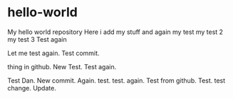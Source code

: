 # hello-world
My hello world repository
 Here i add my stuff
 and again
 my test
my test 2
my test 3
Test again

Let me test again. Test commit.

thing in github. New Test. Test again.

Test Dan. New commit. Again. test. test. again. Test from github. Test. test change.
Update. 
